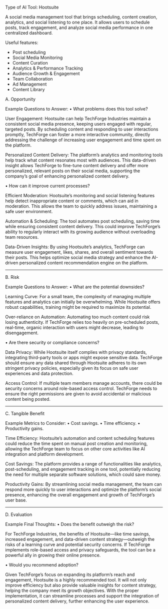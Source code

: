 Type of AI Tool: Hootsuite

A social media management tool that brings scheduling, content creation, analytics, and social listening to one place.
It allows users to schedule posts, track engagement, and analyze social media performance in one centralized dashboard.

Useful features:

- Post scheduling
- Social Media Monitoring
- Content Curation
- Analytics & Performance Tracking
- Audience Growth & Engagement
- Team Collaboration
- Ad Management
- Content Library


A. Opportunity

Example Questions to Answer:
 • What problems does this tool solve?

User Engagement: Hootsuite can help TechForge Industries maintain a consistent social media presence, keeping users engaged with regular, targeted posts. By scheduling content and responding to user interactions promptly, TechForge can foster a more interactive community, directly addressing the challenge of increasing user engagement and time spent on the platform.

Personalized Content Delivery: The platform’s analytics and monitoring tools help track what content resonates most with audiences. This data-driven insight allows TechForge to fine-tune content delivery and offer more personalized, relevant posts on their social media, supporting the company’s goal of enhancing personalized content delivery.

 • How can it improve current processes?

Efficient Moderation: Hootsuite’s monitoring and social listening features help detect inappropriate content or comments, which can aid in moderation. This allows the team to quickly address issues, maintaining a safe user environment.

Automation & Scheduling: The tool automates post scheduling, saving time while ensuring consistent content delivery. This could improve TechForge’s ability to regularly interact with its growing audience without overloading team resources.

Data-Driven Insights: By using Hootsuite’s analytics, TechForge can measure user engagement, likes, shares, and overall sentiment towards their posts. This helps optimize social media strategy and enhance the AI-driven personalized content recommendation engine on the platform.


-----------

B. Risk

Example Questions to Answer:
 • What are the potential downsides?

Learning Curve: For a small team, the complexity of managing multiple features and analytics can initially be overwhelming. While Hootsuite offers robust capabilities, training might be required to maximize its potential.

Over-reliance on Automation: Automating too much content could risk losing authenticity. If TechForge relies too heavily on pre-scheduled posts, real-time, organic interaction with users might decrease, leading to disengagement.

 • Are there security or compliance concerns?

Data Privacy: While Hootsuite itself complies with privacy standards, integrating third-party tools or apps might expose sensitive data. TechForge should ensure any data shared through Hootsuite adheres to its own stringent privacy policies, especially given its focus on safe user experiences and data protection.

Access Control: If multiple team members manage accounts, there could be security concerns around role-based access control. TechForge needs to ensure the right permissions are given to avoid accidental or malicious content being posted.

-----------


C. Tangible Benefit

Example Metrics to Consider:
 • Cost savings.
 • Time efficiency.
 • Productivity gains.

Time Efficiency: Hootsuite’s automation and content scheduling features could reduce the time spent on manual post creation and monitoring, allowing the TechForge team to focus on other core activities like AI integration and platform development.

Cost Savings: The platform provides a range of functionalities like analytics, post-scheduling, and engagement tracking in one tool, potentially reducing the need for multiple separate software solutions, which could save money.

Productivity Gains: By streamlining social media management, the team can respond more quickly to user interactions and optimize the platform’s social presence, enhancing the overall engagement and growth of TechForge’s user base.

-----------

D. Evaluation

Example Final Thoughts:
 • Does the benefit outweigh the risk?

For TechForge Industries, the benefits of Hootsuite—like time savings, increased engagement, and data-driven content strategy—outweigh the risks of a learning curve and potential security concerns. If TechForge implements role-based access and privacy safeguards, the tool can be a powerful ally in growing their online presence.

 • Would you recommend adoption?

Given TechForge’s focus on expanding its platform’s reach and engagement, Hootsuite is a highly recommended tool. It will not only improve efficiency but also provide valuable insights for content strategy, helping the company meet its growth objectives. With the proper implementation, it can streamline processes and support the integration of personalized content delivery, further enhancing the user experience.